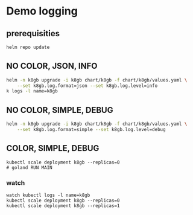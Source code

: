 # Demo logging

## prerequisities
```sh
helm repo update
```

## NO COLOR, JSON, INFO
```sh
helm -n k8gb upgrade -i k8gb chart/k8gb -f chart/k8gb/values.yaml \
    --set k8gb.log.format=json --set k8gb.log.level=info
k logs -l name=k8gb
```

## NO COLOR, SIMPLE, DEBUG
```sh
helm -n k8gb upgrade -i k8gb chart/k8gb -f chart/k8gb/values.yaml \
    --set k8gb.log.format=simple --set k8gb.log.level=debug
```


## COLOR, SIMPLE, DEBUG
```shell
kubectl scale deployment k8gb --replicas=0 
# goland RUN MAIN
```


### watch
```shell
watch kubectl logs -l name=k8gb
kubectl scale deployment k8gb --replicas=0 
kubectl scale deployment k8gb --replicas=1
```
